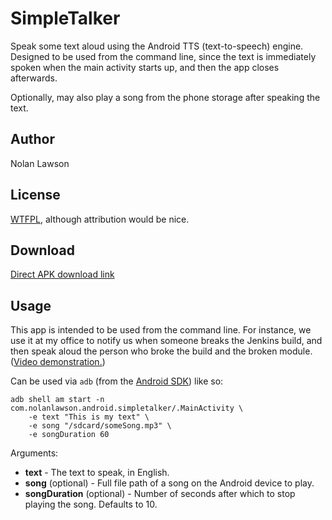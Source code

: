 SimpleTalker
=========

Speak some text aloud using the Android TTS (text-to-speech) engine.  Designed to be used from the command line, since the text is immediately
spoken when the main activity starts up, and then the app closes afterwards.

Optionally, may also play a song from the phone storage after speaking the text.

Author
-------
Nolan Lawson

License
--------
[WTFPL][1], although attribution would be nice.

Download
--------

[Direct APK download link][3]

Usage
---------
This app is intended to be used from the command line.  For instance, we use it at my office to notify us when someone breaks the Jenkins build, and then speak aloud the person who broke the build and the broken module. ([Video demonstration.][2])

Can be used via ```adb``` (from the [Android SDK][4]) like so:

```
adb shell am start -n com.nolanlawson.android.simpletalker/.MainActivity \
    -e text "This is my text" \
    -e song "/sdcard/someSong.mp3" \
    -e songDuration 60
```

Arguments:

* **text** - The text to speak, in English.
* **song** (optional) - Full file path of a song on the Android device to play.
* **songDuration** (optional) - Number of seconds after which to stop playing the song.  Defaults to 10.

[1]: http://sam.zoy.org/wtfpl/
[2]: http://www.youtube.com/watch?v=xc4bI5aBwf4&feature=share&list=PLwCo1rtJj6B9T1MbJKUJ16d0xB6E6o2hE
[3]: http://github.com/downloads/nolanlawson/SimpleTalker/SimpleTalker-v1.0.apk
[4]: http://developer.android.com/sdk/index.html
